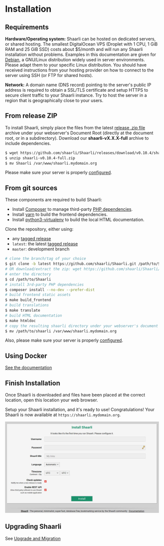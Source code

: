# Installation

## Requirements

**Hardware/Operating system:** Shaarli can be hosted on dedicated servers, or shared hosting. The smallest DigitalOcean VPS (Droplet with 1 CPU, 1 GiB RAM and 25 GiB SSD) costs about $5/month and will run any Shaarli installation without problems. Examples in this documentation are given for [Debian](https://www.debian.org/), a GNU/Linux distribution widely used in server environments. Please adapt them to your specific Linux distribution. You should have received instructions from your hosting provider on how to connect to the server using SSH (or FTP for shared hosts).

**Network:** A domain name (DNS record) pointing to the server's public IP address is required to obtain a SSL/TLS certificate and setup HTTPS to secure client traffic to your Shaarli instance. Try to host the server in a region that is geographically close to your users.

## From release ZIP

To install Shaarli, simply place the files from the latest [release .zip file](https://github.com/shaarli/Shaarli/releases) archive under your webserver's Document Root (directly at the document root, or in a subdirectory). Download our **shaarli-vX.X.X-full** archive to include dependencies.

```bash
$ wget https://github.com/shaarli/Shaarli/releases/download/v0.10.4/shaarli-v0.10.4-full.zip
$ unzip shaarli-v0.10.4-full.zip
$ mv Shaarli /var/www/shaarli.mydomain.org
```

Please make sure your server is properly [configured](Server-configuration.md).


## From git sources

These components are required to build Shaarli:

- Install [Composer](Unit-tests.md#install_composer) to manage third-party [PHP dependencies](3rd-party-libraries.md#composer).
- Install [yarn](https://yarnpkg.com/lang/en/docs/install/) to build the frontend dependencies.
- Install [python3-virtualenv](https://pypi.python.org/pypi/virtualenv) to build the local HTML documentation.

Clone the repository, either using:

- any [tagged release](https://github.com/shaarli/Shaarli/releases)
- `latest`: the latest [tagged release](https://github.com/shaarli/Shaarli/releases)
- `master`: development branch


```bash
# clone the branch/tag of your choice
$ git clone -b latest https://github.com/shaarli/Shaarli.git /path/to/Shaarli
# OR download/extract the zip: wget https://github.com/shaarli/Shaarli/archive/latest.zip
# enter the directory
$ cd /path/to/Shaarli
# install 3rd-party PHP dependencies
$ composer install --no-dev --prefer-dist
# build frontend static assets
$ make build_frontend
# build translations
$ make translate
# build HTML documentation
$ make htmldoc
# copy the resulting shaarli directory under your webserver's document root
$ mv /path/to/shaarli /var/www/shaarli.mydomain.org
```

Also, please make sure your server is properly [configured](Server-configuration.md).

## Using Docker

[See the documentation](Docker.md)



## Finish Installation

Once Shaarli is downloaded and files have been placed at the correct location, open this location your web browser.

Setup your Shaarli installation, and it's ready to use! Congratulations! Your Shaarli is now available at `https://shaarli.mydomain.org`.

![](images/07-installation.jpg)


## Upgrading Shaarli

See [Upgrade and Migration](Upgrade-and-migration)
